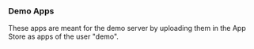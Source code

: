 ### Demo Apps

These apps are meant for the demo server by uploading them in the App Store as apps of the user "demo".